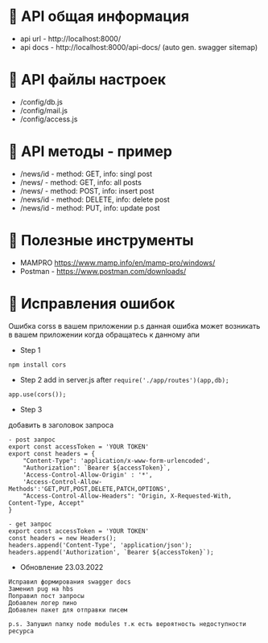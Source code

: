 # 💭 API общая информация
- api url - http://localhost:8000/
- api docs - http://localhost:8000/api-docs/  (auto gen. swagger sitemap)

# 🥸 API файлы настроек
- /config/db.js
- /config/mail.js
- /config/access.js

# 🤖 API методы - пример
- /news/id - method: GET, info: singl post
- /news/ - method: GET,  info: all posts
- /news/ - method: POST,  info: insert post
- /news/id - method: DELETE,  info: delete post
- /news/id - method: PUT,  info: update post

# 💬 Полезные инструменты
- MAMPRO https://www.mamp.info/en/mamp-pro/windows/
- Postman - https://www.postman.com/downloads/

# 🔌  Исправления ошибок

Ошибка corss в вашем приложении p.s данная ошибка может возникать в вашем приложении когда обращатесь к данному апи

- Step 1
```
npm install cors
```
- Step 2 
add in server.js after ```require('./app/routes')(app,db);```
```
app.use(cors());
```
- Step 3

добавить в заголовок запроса
```
- post запрос
export const accessToken = 'YOUR TOKEN'
export const headers = {
    "Content-Type": 'application/x-www-form-urlencoded',
    "Authorization": `Bearer ${accessToken}`,
    'Access-Control-Allow-Origin' : '*',
    'Access-Control-Allow-Methods':'GET,PUT,POST,DELETE,PATCH,OPTIONS',
    "Access-Control-Allow-Headers": "Origin, X-Requested-With, Content-Type, Accept"
}

- get запрос
export const accessToken = 'YOUR TOKEN'
const headers = new Headers();
headers.append('Content-Type', 'application/json');
headers.append('Authorization', `Bearer ${accessToken}`);
```
- Обновление 23.03.2022

```
Исправил формирования swagger docs 
Заменил pug на hbs
Поправил пост запросы
Добавлен логер пино
Добавлен пакет для отправки писем

p.s. Запушил папку node modules т.к есть вероятность недоступности ресурса
```



